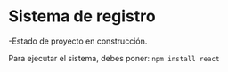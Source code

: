 <h1> Sistema de registro </h1>
-Estado de proyecto en construcción.

Para ejecutar el sistema, debes poner: 
```npm install react```
